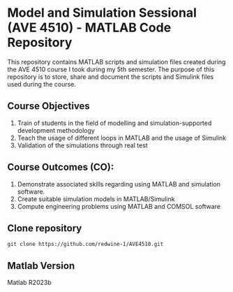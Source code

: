 # Model and Simulation Sessional (AVE 4510) - MATLAB Code Repository

This repository contains MATLAB scripts and simulation files created during the AVE 4510 course I took during my 5th semester. The purpose of this repository is to store, share and document the scripts and Simulink files used during the course. 

## Course Objectives
1. Train of students in the field of modelling and simulation-supported development methodology
2. Teach the usage of different loops in MATLAB and the usage of Simulink
3. Validation of the simulations through real test

## Course Outcomes (CO):
1. Demonstrate associated skills regarding using MATLAB and simulation software.
2. Create suitable simulation models in MATLAB/Simulink
3. Compute engineering problems using MATLAB and COMSOL software

## Clone repository
```
git clone https://github.com/redwine-1/AVE4510.git
```

## Matlab Version

Matlab R2023b
